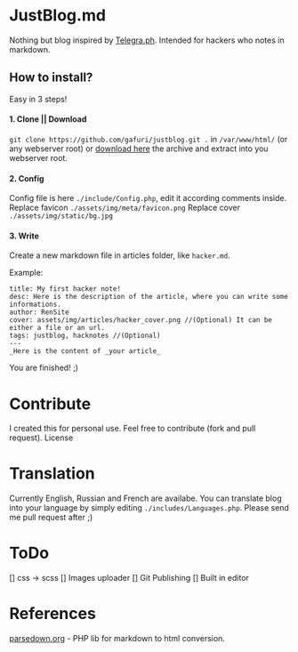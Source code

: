 # JustBlog.md
Nothing but blog inspired by [Telegra.ph](https://telegra.ph).
Intended for hackers who notes in markdown.

## How to install?
Easy in 3 steps!

#### 1. Clone || Download
`git clone https://github.com/gafuri/justblog.git .` in `/var/www/html/` (or any webserver root) or [download here](https://github.com/gafuri/justblog/archive/master.zip) the archive and extract into you webserver root.


#### 2. Config
Config file is here `./include/Config.php`, edit it according comments inside.
Replace favicon `./assets/img/meta/favicon.png`
Replace cover `./assets/img/static/bg.jpg`

#### 3. Write
Create a new markdown file in articles folder, like `hacker.md`.

Example:
```
title: My first hacker note!
desc: Here is the description of the article, where you can write some informations.
author: RenSite
cover: assets/img/articles/hacker_cover.png //(Optional) It can be either a file or an url.
tags: justblog, hacknotes //(Optional)
---
_Here is the content of _your article_
```

You are finished! ;)

# Contribute
I created this for personal use. Feel free to contribute (fork and pull request).
License

# Translation
Currently English, Russian and French are availabe.
You can translate blog into your language by simply editing `./includes/Languages.php`. Please send me pull request after ;)

# ToDo
[] css -> scss
[] Images uploader
[] Git Publishing
[] Built in editor

# References
[parsedown.org](http://parsedown.org) - PHP lib for markdown to html conversion.
